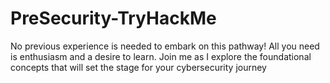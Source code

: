 # PreSecurity-TryHackMe
No previous experience is needed to embark on this pathway! All you need is enthusiasm and a desire to learn. Join me as I explore the foundational concepts that will set the stage for your cybersecurity journey
